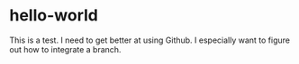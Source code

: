 # hello-world
This is a test.
I need to get better at using Github.
I especially want to figure out how to integrate a branch.

